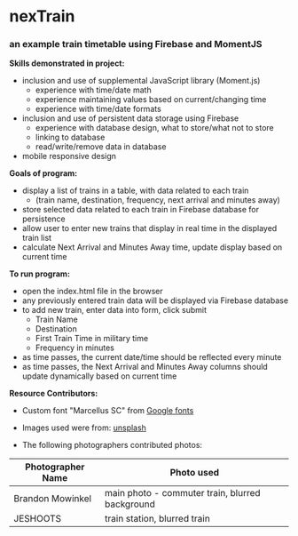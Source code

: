 # nexTrain
### an example train timetable using Firebase and MomentJS

**Skills demonstrated in project:**
* inclusion and use of supplemental JavaScript library (Moment.js)
  * experience with time/date math
  * experience maintaining values based on current/changing time
  * experience with time/date formats  
* inclusion and use of persistent data storage using Firebase
    * experience with database design, what to store/what not to store
    * linking to database
    * read/write/remove data in database
* mobile responsive design
    
**Goals of program:**
* display a list of trains in a table, with data related to each train 
  * (train name, destination, frequency, next arrival and minutes away)
* store selected data related to each train in Firebase database for persistence
* allow user to enter new trains that display in real time in the displayed train list
* calculate Next Arrival and Minutes Away time, update display based on current time

**To run program:**
* open the index.html file in the browser
* any previously entered train data will be displayed via Firebase database
* to add new train, enter data into form, click submit
  * Train Name
  * Destination
  * First Train Time in military time
  * Frequency in minutes
* as time passes, the current date/time should be reflected every minute
* as time passes, the Next Arrival and Minutes Away columns should update dynamically based on current time

**Resource Contributors:**
* Custom font "Marcellus SC" from [Google fonts](https://fonts.google.com/)
* Images used were from: [unsplash](https://unsplash.com/)

* The following photographers contributed photos:

Photographer Name | Photo used  
----------------- | ----------
Brandon Mowinkel | main photo - commuter train, blurred background 
JESHOOTS | train station, blurred train

